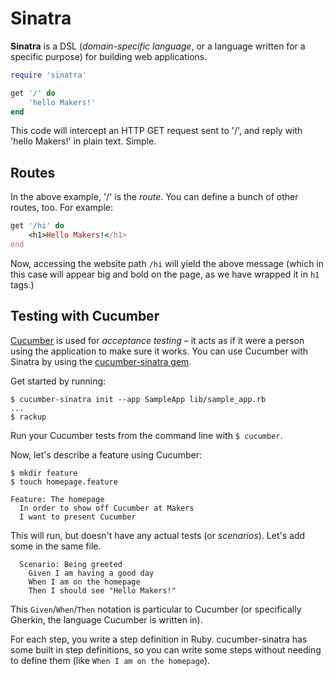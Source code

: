 # Sinatra

**Sinatra** is a DSL (*domain-specific language*, or a language written for a specific purpose) for building web applications.

```ruby
require 'sinatra'

get '/' do
    'hello Makers!'
end
```

This code will intercept an HTTP GET request sent to '/', and reply with 'hello Makers!' in plain text. Simple.

## Routes

In the above example, '/' is the *route*. You can define a bunch of other routes, too. For example:

```ruby
get '/hi' do
    <h1>Hello Makers!</h1>
end
```

Now, accessing the website path `/hi` will yield the above message (which in this case will appear big and bold on the page, as we have wrapped it in `h1` tags.)

## Testing with Cucumber

[Cucumber](http://cukes.info) is used for *acceptance testing* – it acts as if it were a person using the application to make sure it works. You can use Cucumber with Sinatra by using the [cucumber-sinatra gem](https://github.com/bernd/cucumber-sinatra).

Get started by running:

```shell
$ cucumber-sinatra init --app SampleApp lib/sample_app.rb
...
$ rackup
```

Run your Cucumber tests from the command line with `$ cucumber`.

Now, let's describe a feature using Cucumber:

```shell
$ mkdir feature
$ touch homepage.feature
```

```cucumber
Feature: The homepage
  In order to show off Cucumber at Makers
  I want to present Cucumber
```

This will run, but doesn't have any actual tests (or *scenarios*). Let's add some in the same file.

```cucumber
  Scenario: Being greeted
    Given I am having a good day
    When I am on the homepage
    Then I should see "Hello Makers!"
```

This `Given`/`When`/`Then` notation is particular to Cucumber (or specifically Gherkin, the language Cucumber is written in).

For each step, you write a step definition in Ruby. cucumber-sinatra has some built in step definitions, so you can write some steps without needing to define them (like `When I am on the homepage`).